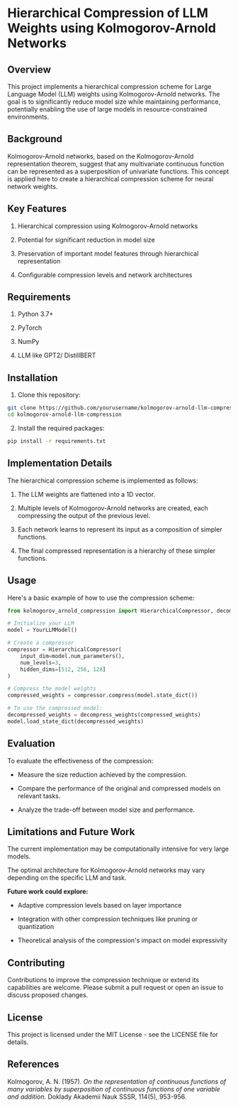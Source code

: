 # Hierarchical Compression of LLM Weights using Kolmogorov-Arnold Networks

## Overview

This project implements a hierarchical compression scheme for Large Language Model (LLM) weights using Kolmogorov-Arnold networks. The goal is to significantly reduce model size while maintaining performance, potentially enabling the use of large models in resource-constrained environments.

## Background

Kolmogorov-Arnold networks, based on the Kolmogorov-Arnold representation theorem, suggest that any multivariate continuous function can be represented as a superposition of univariate functions. This concept is applied here to create a hierarchical compression scheme for neural network weights.

## Key Features

1. Hierarchical compression using Kolmogorov-Arnold networks

2. Potential for significant reduction in model size

3. Preservation of important model features through hierarchical representation

4. Configurable compression levels and network architectures

## Requirements

1. Python 3.7+

2. PyTorch

3. NumPy

4. LLM like GPT2/ DistillBERT

## Installation

1. Clone this repository:
   
```bash
git clone https://github.com/yourusername/kolmogorov-arnold-llm-compression.git
cd kolmogorov-arnold-llm-compression
```
2. Install the required packages:
```bash
pip install -r requirements.txt
```
## Implementation Details
The hierarchical compression scheme is implemented as follows:

1. The LLM weights are flattened into a 1D vector.
   
2. Multiple levels of Kolmogorov-Arnold networks are created, each compressing the output of the previous level.
   
3. Each network learns to represent its input as a composition of simpler functions.
   
4. The final compressed representation is a hierarchy of these simpler functions.

## Usage
Here's a basic example of how to use the compression scheme:

```python
from kolmogorov_arnold_compression import HierarchicalCompressor, decompress_weights

# Initialize your LLM
model = YourLLMModel()

# Create a compressor
compressor = HierarchicalCompressor(
    input_dim=model.num_parameters(),
    num_levels=3,
    hidden_dims=[512, 256, 128]
)

# Compress the model weights
compressed_weights = compressor.compress(model.state_dict())

# To use the compressed model:
decompressed_weights = decompress_weights(compressed_weights)
model.load_state_dict(decompressed_weights)
```
## Evaluation
To evaluate the effectiveness of the compression:

- Measure the size reduction achieved by the compression.
  
- Compare the performance of the original and compressed models on relevant tasks.
  
- Analyze the trade-off between model size and performance.

## Limitations and Future Work

The current implementation may be computationally intensive for very large models.

The optimal architecture for Kolmogorov-Arnold networks may vary depending on the specific LLM and task.

**Future work could explore:**

- Adaptive compression levels based on layer importance
  
- Integration with other compression techniques like pruning or quantization
  
- Theoretical analysis of the compression's impact on model expressivity

## Contributing
Contributions to improve the compression technique or extend its capabilities are welcome. Please submit a pull request or open an issue to discuss proposed changes.

## License
This project is licensed under the MIT License - see the LICENSE file for details.

## References
Kolmogorov, A. N. (1957). *On the representation of continuous functions of many variables by superposition of continuous functions of one variable and addition.* Doklady Akademii Nauk SSSR, 114(5), 953-956.
